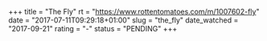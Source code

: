 +++
title = "The Fly"
rt = "https://www.rottentomatoes.com/m/1007602-fly"
date = "2017-07-11T09:29:18+01:00"
slug = "the_fly"
date_watched = "2017-09-21"
rating = "-"
status = "PENDING"
+++